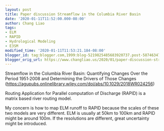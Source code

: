 ```yaml
---
layout: post
title: Paper discussion Streamflow in the Columbia River Basin
date: '2020-01-11T11:52:00.000-08:00'
author: Chang Liao
tags:
- ELM
- RAPID
- Hydrological Modeling
- E3SM
modified_time: '2020-01-11T11:53:21.184-08:00'
blogger_id: tag:blogger.com,1999:blog-5219825485683920737.post-5874634745365941123
blogger_orig_url: https://www.changliao.us/2020/01/paper-discussion-streamflow-in-columbia.html
---
```


Streamflow in the Columbia River Basin: Quantifying Changes Over the Period 
1951‐2008 and Determining the Drivers of Those Changes 
(https://agupubs.onlinelibrary.wiley.com/doi/abs/10.1029/2018WR024256) 

Routing Application for Parallel computatIon of Discharge (RAPID) is a matrix 
based river routing model. 

My concern is how to map ELM runoff to RAPID because the scales of these two 
models are very different. ELM is usually at 50km to 100km and RAPID might be 
around 100m. If the resolutions are different, great uncertainty might be 
introduced. 